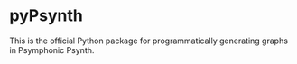 # pyPsynth
This is the official Python package for programmatically generating graphs in Psymphonic Psynth.

